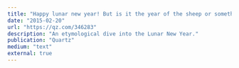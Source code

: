 ```yaml
---
title: "Happy lunar new year! But is it the year of the sheep or something else?"
date: "2015-02-20"
url: "https://qz.com/346283"
description: "An etymological dive into the Lunar New Year."
publication: "Quartz"
medium: "text"
external: true
---
```

